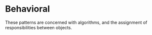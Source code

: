 # Behavioral

These patterns are concerned with algorithms, and the assignment of responsibilities between objects.
